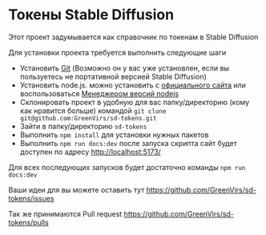 # Токены Stable Diffusion

Этот проект задумывается как справочник по токенам в Stable Diffusion

Для установки проекта требуется выполнить следующие шаги

- Установить [Git](https://git-scm.com/) (Возможно он у вас уже установлен, если вы пользуетесь не портативной версией Stable Diffusion)
- Установить node.js. можно установить с [официального сайта](https://nodejs.org/en) или воспользоваться [Менеджером версий nodejs](https://github.com/nvm-sh/nvm)
- Склонировать проект в удобную для вас папку/директорию (кому как нравится больше) командой ``` git clone git@github.com:GreenVirs/sd-tokens.git ```
- Зайти в папку/директорию ``` sd-tokens ```
- Выполнить ``` npm install ``` для установки нужных пакетов
- Выполнить ``` npm run docs:dev ``` после запуска скрипта сайт будет доступен по адресу [http://localhost:5173/](http://localhost:5173/)

Для всех последующих запусков будет достаточно команды ``` npm run docs:dev ```

Ваши идеи для вы можете оставить тут https://github.com/GreenVirs/sd-tokens/issues

Так же принимаются Pull request https://github.com/GreenVirs/sd-tokens/pulls
